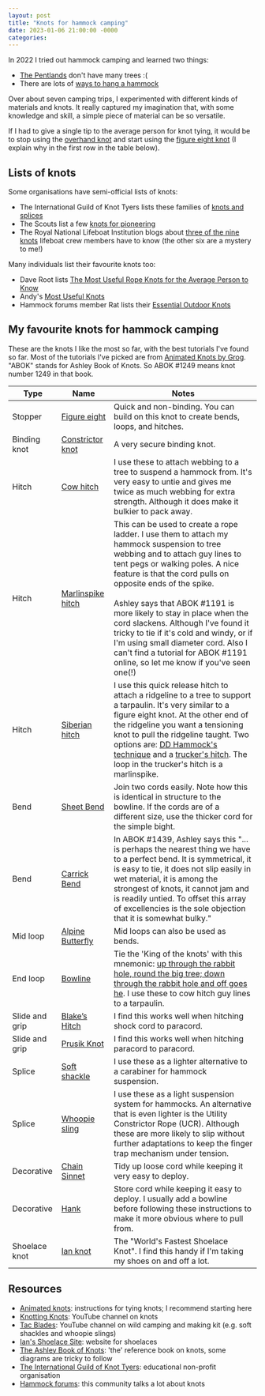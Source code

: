 ```yaml
---
layout: post
title: "Knots for hammock camping"
date: 2023-01-06 21:00:00 -0000
categories:
---
```


In 2022 I tried out hammock camping and learned two things:
- [The Pentlands](https://en.wikipedia.org/wiki/Pentland_Hills) don't have many trees :(
- There are lots of [ways to hang a hammock](https://www.youtube.com/playlist?list=PLahaAdtfX9ZJ8QsJqWwRN4_MaZ8UAyzWm)

Over about seven camping trips, I experimented with different kinds of materials and knots. It really captured my imagination that, with some knowledge and skill, a simple piece of material can be so versatile.

If I had to give a single tip to the average person for knot tying, it would be to stop using the [overhand knot](https://www.animatedknots.com/overhand-knot) and start using the [figure eight knot](https://www.animatedknots.com/figure-8-knot) (I explain why in the first row in the table below).

## Lists of knots
Some organisations have semi-official lists of knots:
- The International Guild of Knot Tyers lists these families of [knots and splices](https://igkt.net/knotting-basics/37-what-are-knots-and-splices)
- The Scouts list a few [knots for pioneering](https://www.scouts.org.uk/activities/knot-your-average-pioneer/)
- The Royal National Lifeboat Institution blogs about [three of the nine knots](https://rnli.org/magazine/magazine-featured-list/2014/december/tie-3-knots-like-a-lifeboat-crew-member) lifeboat crew members have to know (the other six are a mystery to me!)

Many individuals list their favourite knots too:
- Dave Root lists [The Most Useful Rope Knots for the Average Person to Know](https://daveroot.neocities.org/knots/)
- Andy's [Most Useful Knots](http://www.asiteaboutnothing.net/cr_most-useful-knots.html)
- Hammock forums member Rat lists their [Essential Outdoor Knots](https://www.hammockforums.net/forum/showthread.php/70824-Essential-Outdoor-Knots-according-to-Rat!)

## My favourite knots for hammock camping
These are the knots I like the most so far, with the best tutorials I've found so far. Most of the tutorials I've picked are from [Animated Knots by Grog](https://www.animatedknots.com/). "ABOK" stands for Ashley Book of Knots. So ABOK #1249 means knot number 1249 in that book.

| Type | Name | Notes |
| --------------- | --------------- | --------------- |
| Stopper | [Figure eight](https://www.animatedknots.com/figure-8-knot) | Quick and non-binding. You can build on this knot to create bends, loops, and hitches. |
| Binding knot | [Constrictor knot](https://www.animatedknots.com/constrictor-knot-rope-end-method) | A very secure binding knot. |
| Hitch | [Cow hitch](https://www.animatedknots.com/cow-hitch-knot-loops-method) | I use these to attach webbing to a tree to suspend a hammock from. It's very easy to untie and gives me twice as much webbing for extra strength. Although it does make it bulkier to pack away. |
| Hitch | [Marlinspike hitch](https://www.animatedknots.com/marlinspike-hitch-knot) | This can be used to create a rope ladder. I use them to attach my hammock suspension to tree webbing and to attach guy lines to tent pegs or walking poles. A nice feature is that the cord pulls on opposite ends of the spike. <br /> <br />Ashley says that ABOK #1191 is more likely to stay in place when the cord slackens. Although I've found it tricky to tie if it's cold and windy, or if I'm using small diameter cord. Also I can't find a tutorial for ABOK #1191 online, so let me know if you've seen one(!) |
| Hitch | [Siberian hitch](https://www.animatedknots.com/siberian-hitch-knot) | I use this quick release hitch to attach a ridgeline to a tree to support a tarpaulin. It's very similar to a figure eight knot. At the other end of the ridgeline you want a tensioning knot to pull the ridgeline taught. Two options are: [DD Hammock's technique](https://youtu.be/BKJdhjxFmxA?t=580) and a [trucker's hitch](https://youtu.be/T8dUP_xGa3g?t=54). The loop in the trucker's hitch is a marlinspike. |
| Bend | [Sheet Bend](https://www.animatedknots.com/sheet-bend-knot) | Join two cords easily. Note how this is identical in structure to the bowline. If the cords are of a different size, use the thicker cord for the simple bight. |
| Bend | [Carrick Bend](https://www.animatedknots.com/carrick-bend-knot) | In ABOK #1439, Ashley says this "... is perhaps the nearest thing we have to a perfect bend. It is symmetrical, it is easy to tie, it does not slip easily in wet material, it is among the strongest of knots, it cannot jam and is readily untied. To offset this array of excellencies is the sole objection that it is somewhat bulky." |
| Mid loop | [Alpine Butterfly](https://www.youtube.com/watch?v=ZtLvUe6Ofz4) | Mid loops can also be used as bends. |
| End loop | [Bowline](https://www.animatedknots.com/bowline-knot) | Tie the 'King of the knots' with this mnemonic: [up through the rabbit hole, round the big tree; down through the rabbit hole and off goes he](https://en.wikipedia.org/wiki/Bowline#Tying). I use these to cow hitch guy lines to a tarpaulin.  |
| Slide and grip | [Blake’s Hitch](https://www.animatedknots.com/blakes-hitch-knot) | I find this works well when hitching shock cord to paracord. |
| Slide and grip | [Prusik Knot](https://www.animatedknots.com/prusik-knot) | I find this works well when hitching paracord to paracord. |
| Splice | [Soft shackle](https://www.youtube.com/watch?v=K0eZz36PRYI) | I use these as a lighter alternative to a carabiner for hammock suspension. |
| Splice | [Whoopie sling](https://www.youtube.com/watch?v=gRuiTrR4KQA) | I use these as a light suspension system for hammocks. An alternative that is even lighter is the Utility Constrictor Rope (UCR). Although these are more likely to slip without further adaptations to keep the finger trap mechanism under tension. | 
| Decorative | [Chain Sinnet](https://www.animatedknots.com/chain-sinnet-knot) | Tidy up loose cord while keeping it very easy to deploy. |
| Decorative | [Hank](https://youtu.be/NIdXKw3sH7Y?t=13) | Store cord while keeping it easy to deploy. I usually add a bowline before following these instructions to make it more obvious where to pull from. |
| Shoelace knot | [Ian knot](https://www.fieggen.com/shoelace/ianknot.htm) | The "World's Fastest Shoelace Knot". I find this handy if I'm taking my shoes on and off a lot. |

## Resources
- [Animated knots](https://www.animatedknots.com/): instructions for tying knots; I recommend starting here
- [Knotting Knots](https://www.youtube.com/@KnottingKnots): YouTube channel on knots
- [Tac Blades](https://www.youtube.com/@TacBlades): YouTube channel on wild camping and making kit (e.g. soft shackles and whoopie slings)
- [Ian's Shoelace Site](https://www.fieggen.com/shoelace/index.htm): website for shoelaces
- [The Ashley Book of Knots](https://en.wikipedia.org/wiki/The_Ashley_Book_of_Knots): 'the' reference book on knots, some diagrams are tricky to follow
- [The International Guild of Knot Tyers](https://igkt.net/): educational non-profit organisation
- [Hammock forums](https://www.hammockforums.net/forum/forum.php): this community talks a lot about knots
